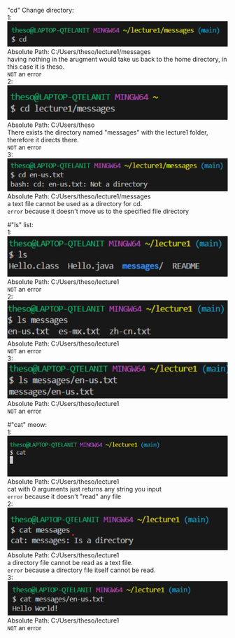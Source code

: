 "cd" Change directory:  <br>
1:![image](1lab1.png)  <br> Absolute Path: C:/Users/theso/lecture1/messages  <br> having nothing in the arugment would take us back to the home directory, in this case it is theso.  <br> `NOT` an error  <br>
2: ![image](2lab1.png)  <br> Absolute Path: C:/Users/theso  <br> There exists the directory named "messages" with the lecture1 folder, therefore it directs there.  <br> `NOT` an error  <br>
3: ![image](3lab1.png)  <br> Absolute Path: C:/Users/theso/lecture1/messages  <br> a text file cannot be used as a directory for cd. 
  <br>  `error` because it doesn't move us to the specified file directory<br>

#"ls" list:  <br>
1: ![image](4lab1.png)  <br> Absolute Path: C:/Users/theso/lecture1  <br> `NOT` an error  <br>
2: ![image](5lab1.png)  <br> Absolute Path: C:/Users/theso/lecture1  <br> `NOT` an error  <br>
3: ![image](6lab1.png)  <br> Absolute Path: C:/Users/theso/lecture1  <br> `NOT` an error  <br>


#"cat" meow:  <br>
1: ![image](7lab1.png)  <br> Absolute Path: C:/Users/theso/lecture1  <br> cat with 0 arguments just returns any string you input <br> `error` because it doesn't "read" any file <br>
2: ![image](8lab1.png)  <br> Absolute Path: C:/Users/theso/lecture1  <br>  a directory file cannot be read as a text file. <br> `error` because a directory file itself cannot be read. <br>
3: ![image](9lab1.png)  <br> Absolute Path: C:/Users/theso/lecture1  <br> `NOT` an error  <br>
